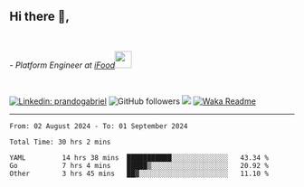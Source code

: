 <h2>Hi there  👋,</h2> </br>

<p><em>- Platform Engineer at <a href="https://www.ifood.com.br/">iFood</a><img src="https://media.giphy.com/media/WUlplcMpOCEmTGBtBW/giphy.gif" width="30"> 
</em></p></br>


[![Linkedin: prandogabriel](https://img.shields.io/badge/-prandogabriel-blue?style=flat-square&logo=Linkedin&logoColor=white&link=https://www.linkedin.com/in/prandogabriel/)](https://www.linkedin.com/in/prandogabriel)
![GitHub followers](https://img.shields.io/github/followers/prandogabriel?label=Follow&style=social)
![](https://visitor-badge.glitch.me/badge?page_id=prandogabriel.prandogabriel)
[![Waka Readme](https://github.com/prandogabriel/prandogabriel/actions/workflows/update-stats.yml.yml/badge.svg)](https://github.com/prandogabriel/prandogabriel/actions/workflows/update-stats.yml.yml)

---

<!--START_SECTION:waka-->

```golang
From: 02 August 2024 - To: 01 September 2024

Total Time: 30 hrs 2 mins

YAML         14 hrs 38 mins  ███████████░░░░░░░░░░░░░░   43.34 %
Go           7 hrs 4 mins    █████▒░░░░░░░░░░░░░░░░░░░   20.92 %
Other        3 hrs 45 mins   ██▓░░░░░░░░░░░░░░░░░░░░░░   11.10 %
```

<!--END_SECTION:waka-->
